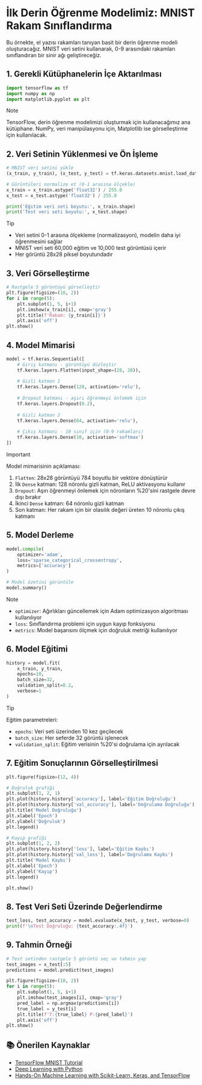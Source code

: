 # İlk Derin Öğrenme Modelimiz: MNIST Rakam Sınıflandırma

Bu örnekte, el yazısı rakamları tanıyan basit bir derin öğrenme modeli oluşturacağız. MNIST veri setini kullanarak, 0-9 arasındaki rakamları sınıflandıran bir sinir ağı geliştireceğiz.

## 1. Gerekli Kütüphanelerin İçe Aktarılması

```python
import tensorflow as tf
import numpy as np
import matplotlib.pyplot as plt
```

> [!NOTE]
> TensorFlow, derin öğrenme modelimizi oluşturmak için kullanacağımız ana kütüphane.
> NumPy, veri manipülasyonu için, Matplotlib ise görselleştirme için kullanılacak.

## 2. Veri Setinin Yüklenmesi ve Ön İşleme

```python
# MNIST veri setini yükle
(x_train, y_train), (x_test, y_test) = tf.keras.datasets.mnist.load_data()

# Görüntüleri normalize et (0-1 arasına ölçekle)
x_train = x_train.astype('float32') / 255.0
x_test = x_test.astype('float32') / 255.0

print('Eğitim veri seti boyutu:', x_train.shape)
print('Test veri seti boyutu:', x_test.shape)
```

> [!TIP]
> - Veri setini 0-1 arasına ölçekleme (normalizasyon), modelin daha iyi öğrenmesini sağlar
> - MNIST veri seti 60,000 eğitim ve 10,000 test görüntüsü içerir
> - Her görüntü 28x28 piksel boyutundadır

## 3. Veri Görselleştirme

```python
# Rastgele 5 görüntüyü görselleştir
plt.figure(figsize=(10, 2))
for i in range(5):
    plt.subplot(1, 5, i+1)
    plt.imshow(x_train[i], cmap='gray')
    plt.title(f'Rakam: {y_train[i]}')
    plt.axis('off')
plt.show()
```

## 4. Model Mimarisi

```python
model = tf.keras.Sequential([
    # Giriş katmanı - görüntüyü düzleştir
    tf.keras.layers.Flatten(input_shape=(28, 28)),
    
    # Gizli katman 1
    tf.keras.layers.Dense(128, activation='relu'),
    
    # Dropout katmanı - aşırı öğrenmeyi önlemek için
    tf.keras.layers.Dropout(0.2),
    
    # Gizli katman 2
    tf.keras.layers.Dense(64, activation='relu'),
    
    # Çıkış katmanı - 10 sınıf için (0-9 rakamları)
    tf.keras.layers.Dense(10, activation='softmax')
])
```

> [!IMPORTANT]
> Model mimarisinin açıklaması:
> 1. `Flatten`: 28x28 görüntüyü 784 boyutlu bir vektöre dönüştürür
> 2. İlk `Dense` katman: 128 nöronlu gizli katman, ReLU aktivasyonu kullanır
> 3. `Dropout`: Aşırı öğrenmeyi önlemek için nöronların %20'sini rastgele devre dışı bırakır
> 4. İkinci `Dense` katman: 64 nöronlu gizli katman
> 5. Son katman: Her rakam için bir olasılık değeri üreten 10 nöronlu çıkış katmanı

## 5. Model Derleme

```python
model.compile(
    optimizer='adam',
    loss='sparse_categorical_crossentropy',
    metrics=['accuracy']
)

# Model özetini görüntüle
model.summary()
```

> [!NOTE]
> - `optimizer`: Ağırlıkları güncellemek için Adam optimizasyon algoritması kullanılıyor
> - `loss`: Sınıflandırma problemi için uygun kayıp fonksiyonu
> - `metrics`: Model başarısını ölçmek için doğruluk metriği kullanılıyor

## 6. Model Eğitimi

```python
history = model.fit(
    x_train, y_train,
    epochs=10,
    batch_size=32,
    validation_split=0.2,
    verbose=1
)
```

> [!TIP]
> Eğitim parametreleri:
> - `epochs`: Veri seti üzerinden 10 kez geçilecek
> - `batch_size`: Her seferde 32 görüntü işlenecek
> - `validation_split`: Eğitim verisinin %20'si doğrulama için ayrılacak

## 7. Eğitim Sonuçlarının Görselleştirilmesi

```python
plt.figure(figsize=(12, 4))

# Doğruluk grafiği
plt.subplot(1, 2, 1)
plt.plot(history.history['accuracy'], label='Eğitim Doğruluğu')
plt.plot(history.history['val_accuracy'], label='Doğrulama Doğruluğu')
plt.title('Model Doğruluğu')
plt.xlabel('Epoch')
plt.ylabel('Doğruluk')
plt.legend()

# Kayıp grafiği
plt.subplot(1, 2, 2)
plt.plot(history.history['loss'], label='Eğitim Kaybı')
plt.plot(history.history['val_loss'], label='Doğrulama Kaybı')
plt.title('Model Kaybı')
plt.xlabel('Epoch')
plt.ylabel('Kayıp')
plt.legend()

plt.show()
```

## 8. Test Veri Seti Üzerinde Değerlendirme

```python
test_loss, test_accuracy = model.evaluate(x_test, y_test, verbose=0)
print(f'\nTest Doğruluğu: {test_accuracy:.4f}')
```

## 9. Tahmin Örneği

```python
# Test setinden rastgele 5 görüntü seç ve tahmin yap
test_images = x_test[:5]
predictions = model.predict(test_images)

plt.figure(figsize=(10, 2))
for i in range(5):
    plt.subplot(1, 5, i+1)
    plt.imshow(test_images[i], cmap='gray')
    pred_label = np.argmax(predictions[i])
    true_label = y_test[i]
    plt.title(f'T:{true_label} P:{pred_label}')
    plt.axis('off')
plt.show()
```

## 📚 Önerilen Kaynaklar
- [TensorFlow MNIST Tutorial](https://www.tensorflow.org/tutorials/quickstart/beginner)
- [Deep Learning with Python](https://www.manning.com/books/deep-learning-with-python)
- [Hands-On Machine Learning with Scikit-Learn, Keras, and TensorFlow](https://www.oreilly.com/library/view/hands-on-machine-learning/9781492032632/)
